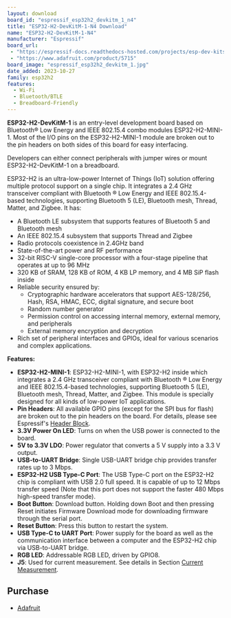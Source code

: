 ```yaml
---
layout: download
board_id: "espressif_esp32h2_devkitm_1_n4"
title: "ESP32-H2-DevKitM-1-N4 Download"
name: "ESP32-H2-DevKitM-1-N4"
manufacturer: "Espressif"
board_url:
 - "https://espressif-docs.readthedocs-hosted.com/projects/esp-dev-kits/en/latest/esp32h2/esp32-h2-devkitm-1/user_guide.html"
 - "https://www.adafruit.com/product/5715"
board_image: "espressif_esp32h2_devkitm_1.jpg"
date_added: 2023-10-27
family: esp32h2
features:
  - Wi-Fi
  - Bluetooth/BTLE
  - Breadboard-Friendly
---
```


**ESP32-H2-DevKitM-1** is an entry-level development board based on Bluetooth® Low Energy and IEEE 802.15.4 combo modules ESP32-H2-MINI-1. Most of the I/O pins on the ESP32-H2-MINI-1 module are broken out to the pin headers on both sides of this board for easy interfacing.

Developers can either connect peripherals with jumper wires or mount ESP32-H2-DevKitM-1 on a breadboard.

ESP32-H2 is an ultra-low-power Internet of Things (IoT) solution offering multiple protocol support on a single chip. It integrates a 2.4 GHz transceiver compliant with Bluetooth ® Low Energy and IEEE 802.15.4-based technologies, supporting Bluetooth 5 (LE), Bluetooth mesh, Thread, Matter, and Zigbee. It has:

- A Bluetooth LE subsystem that supports features of Bluetooth 5 and Bluetooth mesh
- An IEEE 802.15.4 subsystem that supports Thread and Zigbee
- Radio protocols coexistence in 2.4GHz band
- State-of-the-art power and RF performance
- 32-bit RISC-V single-core processor with a four-stage pipeline that operates at up to 96 MHz
- 320 KB of SRAM, 128 KB of ROM, 4 KB LP memory, and 4 MB SiP flash inside
- Reliable security ensured by:
  - Cryptographic hardware accelerators that support AES-128/256, Hash, RSA, HMAC, ECC, digital signature, and secure boot
  - Random number generator
  - Permission control on accessing internal memory, external memory, and peripherals
  - External memory encryption and decryption
- Rich set of peripheral interfaces and GPIOs, ideal for various scenarios and complex applications.

**Features:**

- **ESP32-H2-MINI-1**: ESP32-H2-MINI-1, with ESP32-H2 inside which integrates a 2.4 GHz transceiver compliant with Bluetooth ® Low Energy and IEEE 802.15.4-based technologies, supporting Bluetooth 5 (LE), Bluetooth mesh, Thread, Matter, and Zigbee. This module is specially designed for all kinds of low-power IoT applications.
- **Pin Headers**: All available GPIO pins (except for the SPI bus for flash) are broken out to the pin headers on the board. For details, please see Espressif's [Header Block](https://espressif-docs.readthedocs-hosted.com/projects/esp-dev-kits/en/latest/esp32h2/esp32-h2-devkitm-1/user_guide.html#header-block).
- **3.3V Power On LED**: Turns on when the USB power is connected to the board.
- **5V to 3.3V LDO**: Power regulator that converts a 5 V supply into a 3.3 V output.
- **USB-to-UART Bridge**: Single USB-UART bridge chip provides transfer rates up to 3 Mbps.
- **ESP32-H2 USB Type-C Port**: The USB Type-C port on the ESP32-H2 chip is compliant with USB 2.0 full speed. It is capable of up to 12 Mbps transfer speed (Note that this port does not support the faster 480 Mbps high-speed transfer mode).
- **Boot Button**: Download button. Holding down Boot and then pressing Reset initiates Firmware Download mode for downloading firmware through the serial port.
- **Reset Button**: Press this button to restart the system.
- **USB Type-C to UART Port**: Power supply for the board as well as the communication interface between a computer and the ESP32-H2 chip via USB-to-UART bridge.
- **RGB LED**: Addressable RGB LED, driven by GPIO8.
- **J5**: Used for current measurement. See details in Section [Current Measurement](https://espressif-docs.readthedocs-hosted.com/projects/esp-dev-kits/en/latest/esp32c6/esp32-c6-devkitc-1/user_guide_v1.1.html#user-guide-c6-devkitc-1-v1-current).

## Purchase

* [Adafruit](https://www.adafruit.com/product/5715)
